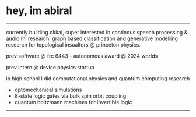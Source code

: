 # hey, im abiral
---
currently building okkal, super interested in continous speech processing & audio ml research. graph based classification and generative modelling research for topological insualtors @ princeton physics. 




prev software @ frc 6443 - autonomous award @ 2024 worlds

prev intern @ device physics startup

in high school I did computational physics and quantum computing research
- optomechanical simulations
- 8-state logic gates via bulk spin orbit coupling
- quantum boltzmann machines for invertible logic
---

<!---
AbiralShakya/AbiralShakya is a ✨ special ✨ repository because its `README.md` (this file) appears on your GitHub profile.
You can click the Preview link to take a look at your changes.
--->
